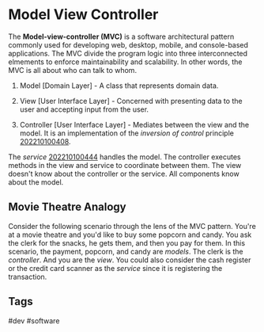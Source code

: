 # Model View Controller

The **Model-view-controller (MVC)** is a software architectural pattern commonly used for developing web, desktop, mobile, and console-based applications. The MVC divide the program logic into three interconnected elmements to enforce maintainability and scalability. In other words, the MVC is all about who can talk to whom.  


1. Model [Domain Layer] - A class that represents domain data.  

2. View [User Interface Layer] - Concerned with presenting data to the user and accepting input from the user.  

3. Controller [User Interface Layer] - Mediates between the view and the model. It is an implementation of the *inversion of control* principle [202210100408](../202210100408).  

The *service* [202210100444](../202210100444) handles the model. The controller executes methods in the view and service to coordinate between them. The view doesn't know about the controller or the service. All components know about the model.  

## Movie Theatre Analogy
Consider the following scenario through the lens of the MVC pattern. You're at a movie theatre and you'd like to buy some popcorn and candy. You ask the clerk for the snacks, he gets them, and then you pay for them. In this scenario, the payment, popcorn, and candy are *models*. The clerk is the *controller*. And you are the *view*. You could also consider the cash register or the credit card scanner as the *service* since it is registering the transaction.  

## Tags
#dev #software
